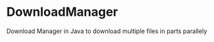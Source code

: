 DownloadManager
===============

Download Manager in Java to download multiple files in parts parallely
